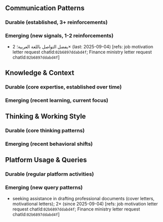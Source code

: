 ## Communication Patterns
### Durable (established, 3+ reinforcements)

### Emerging (new signals, 1-2 reinforcements)
- يفضل التواصل باللغة العربية؛ 2× (last: 2025-09-04) [refs: job motivation letter request chatId:`02b6897ddabd4f`; Finance ministry letter request chatId:`02b6897ddabd4f`]

## Knowledge & Context
### Durable (core expertise, established over time)

### Emerging (recent learning, current focus)

## Thinking & Working Style
### Durable (core thinking patterns)

### Emerging (recent behavioral shifts)

## Platform Usage & Queries
### Durable (regular platform activities)

### Emerging (new query patterns)
- seeking assistance in drafting professional documents (cover letters, motivational letters); 2× (since 2025-09-04) [refs: job motivation letter request chatId:`02b6897ddabd4f`; Finance ministry letter request chatId:`02b6897ddabd4f`]